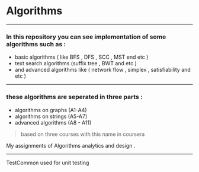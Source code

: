 # Algorithms
----------------------------------------------------
### In this repository you can see implementation of some algorithms such as : 
- basic algorithms ( like BFS , DFS , SCC , MST end etc ) 
- text search algorithms (suffix tree , BWT and etc )
-  and  advanced algorithms like ( network flow , simplex , satisfiability and etc ) 

----------------------------------------------------
### these algorithms are seperated in three parts :
- algorithms on graphs (A1-A4)
- algorithms on strings (A5-A7)
- advanced algorithms (A8 - A11)

>  based on three courses with this name in coursera 

My assignments of Algorithms analytics and design . 

----------------------------------------------------
TestCommon used for unit testing 
